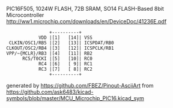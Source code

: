 PIC16F505, 1024W FLASH, 72B SRAM, SO14
FLASH-Based 8bit Microcontroller
http://ww1.microchip.com/downloads/en/DeviceDoc/41236E.pdf


	                +----------+
	            VDD |[1]   [14]| VSS
	 CLKIN/OSC1/RB5 |[2]   [13]| ICSPDAT/RB0
	CLKOUT/OSC2/RB4 |[3]   [12]| ICSPCLK/RB1
	VPP/~{MCLR}/RB3 |[4]   [11]| RB2
	      RC5/T0CKI |[5]   [10]| RC0
	            RC4 |[6]   [ 9]| RC1
	            RC3 |[7]   [ 8]| RC2
	                +----------+


generated by https://github.com/FBEZ/Pinout-AsciiArt from https://github.com/ask6483/kicad-symbols/blob/master/MCU_Microchip_PIC16.kicad_sym